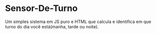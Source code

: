 # Sensor-De-Turno
Um simples sistema em JS puro e HTML que calcula e identifica em que turno do dia você está(manha, tarde ou noite).
